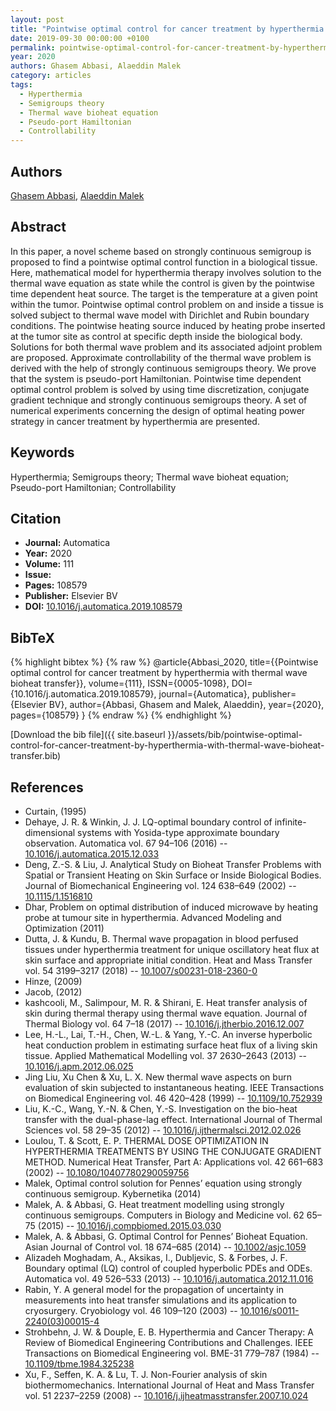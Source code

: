 ```yaml
---
layout: post
title: "Pointwise optimal control for cancer treatment by hyperthermia with thermal wave bioheat transfer"
date: 2019-09-30 00:00:00 +0100
permalink: pointwise-optimal-control-for-cancer-treatment-by-hyperthermia-with-thermal-wave-bioheat-transfer
year: 2020
authors: Ghasem Abbasi, Alaeddin Malek
category: articles
tags:
  - Hyperthermia
  - Semigroups theory
  - Thermal wave bioheat equation
  - Pseudo-port Hamiltonian
  - Controllability
---
```

 
## Authors
[Ghasem Abbasi](authors/ghasem-abbasi), [Alaeddin Malek](authors/alaeddin-malek)
 
## Abstract
In this paper, a novel scheme based on strongly continuous semigroup is proposed to find a pointwise optimal control function in a biological tissue. Here, mathematical model for hyperthermia therapy involves solution to the thermal wave equation as state while the control is given by the pointwise time dependent heat source. The target is the temperature at a given point within the tumor. Pointwise optimal control problem on and inside a tissue is solved subject to thermal wave model with Dirichlet and Rubin boundary conditions. The pointwise heating source induced by heating probe inserted at the tumor site as control at specific depth inside the biological body. Solutions for both thermal wave problem and its associated adjoint problem are proposed. Approximate controllability of the thermal wave problem is derived with the help of strongly continuous semigroups theory. We prove that the system is pseudo-port Hamiltonian. Pointwise time dependent optimal control problem is solved by using time discretization, conjugate gradient technique and strongly continuous semigroups theory. A set of numerical experiments concerning the design of optimal heating power strategy in cancer treatment by hyperthermia are presented.
 
## Keywords
Hyperthermia; Semigroups theory; Thermal wave bioheat equation; Pseudo-port Hamiltonian; Controllability
 
## Citation
- **Journal:** Automatica
- **Year:** 2020
- **Volume:** 111
- **Issue:** 
- **Pages:** 108579
- **Publisher:** Elsevier BV
- **DOI:** [10.1016/j.automatica.2019.108579](https://doi.org/10.1016/j.automatica.2019.108579)
 
## BibTeX
{% highlight bibtex %}
{% raw %}
@article{Abbasi_2020,
  title={{Pointwise optimal control for cancer treatment by hyperthermia with thermal wave bioheat transfer}},
  volume={111},
  ISSN={0005-1098},
  DOI={10.1016/j.automatica.2019.108579},
  journal={Automatica},
  publisher={Elsevier BV},
  author={Abbasi, Ghasem and Malek, Alaeddin},
  year={2020},
  pages={108579}
}
{% endraw %}
{% endhighlight %}
 
[Download the bib file]({{ site.baseurl }}/assets/bib/pointwise-optimal-control-for-cancer-treatment-by-hyperthermia-with-thermal-wave-bioheat-transfer.bib)
 
## References
- Curtain, (1995)
- Dehaye, J. R. & Winkin, J. J. LQ-optimal boundary control of infinite-dimensional systems with Yosida-type approximate boundary observation. Automatica vol. 67 94–106 (2016) -- [10.1016/j.automatica.2015.12.033](https://doi.org/10.1016/j.automatica.2015.12.033)
- Deng, Z.-S. & Liu, J. Analytical Study on Bioheat Transfer Problems with Spatial or Transient Heating on Skin Surface or Inside Biological Bodies. Journal of Biomechanical Engineering vol. 124 638–649 (2002) -- [10.1115/1.1516810](https://doi.org/10.1115/1.1516810)
- Dhar, Problem on optimal distribution of induced microwave by heating probe at tumour site in hyperthermia. Advanced Modeling and Optimization (2011)
- Dutta, J. & Kundu, B. Thermal wave propagation in blood perfused tissues under hyperthermia treatment for unique oscillatory heat flux at skin surface and appropriate initial condition. Heat and Mass Transfer vol. 54 3199–3217 (2018) -- [10.1007/s00231-018-2360-0](https://doi.org/10.1007/s00231-018-2360-0)
- Hinze, (2009)
- Jacob, (2012)
- kashcooli, M., Salimpour, M. R. & Shirani, E. Heat transfer analysis of skin during thermal therapy using thermal wave equation. Journal of Thermal Biology vol. 64 7–18 (2017) -- [10.1016/j.jtherbio.2016.12.007](https://doi.org/10.1016/j.jtherbio.2016.12.007)
- Lee, H.-L., Lai, T.-H., Chen, W.-L. & Yang, Y.-C. An inverse hyperbolic heat conduction problem in estimating surface heat flux of a living skin tissue. Applied Mathematical Modelling vol. 37 2630–2643 (2013) -- [10.1016/j.apm.2012.06.025](https://doi.org/10.1016/j.apm.2012.06.025)
- Jing Liu, Xu Chen & Xu, L. X. New thermal wave aspects on burn evaluation of skin subjected to instantaneous heating. IEEE Transactions on Biomedical Engineering vol. 46 420–428 (1999) -- [10.1109/10.752939](https://doi.org/10.1109/10.752939)
- Liu, K.-C., Wang, Y.-N. & Chen, Y.-S. Investigation on the bio-heat transfer with the dual-phase-lag effect. International Journal of Thermal Sciences vol. 58 29–35 (2012) -- [10.1016/j.ijthermalsci.2012.02.026](https://doi.org/10.1016/j.ijthermalsci.2012.02.026)
- Loulou, T. & Scott, E. P. THERMAL DOSE OPTIMIZATION IN HYPERTHERMIA TREATMENTS BY USING THE CONJUGATE GRADIENT METHOD. Numerical Heat Transfer, Part A: Applications vol. 42 661–683 (2002) -- [10.1080/10407780290059756](https://doi.org/10.1080/10407780290059756)
- Malek, Optimal control solution for Pennes’ equation using strongly continuous semigroup. Kybernetika (2014)
- Malek, A. & Abbasi, G. Heat treatment modelling using strongly continuous semigroups. Computers in Biology and Medicine vol. 62 65–75 (2015) -- [10.1016/j.compbiomed.2015.03.030](https://doi.org/10.1016/j.compbiomed.2015.03.030)
- Malek, A. & Abbasi, G. Optimal Control for Pennes’ Bioheat Equation. Asian Journal of Control vol. 18 674–685 (2014) -- [10.1002/asjc.1059](https://doi.org/10.1002/asjc.1059)
- Alizadeh Moghadam, A., Aksikas, I., Dubljevic, S. & Forbes, J. F. Boundary optimal (LQ) control of coupled hyperbolic PDEs and ODEs. Automatica vol. 49 526–533 (2013) -- [10.1016/j.automatica.2012.11.016](https://doi.org/10.1016/j.automatica.2012.11.016)
- Rabin, Y. A general model for the propagation of uncertainty in measurements into heat transfer simulations and its application to cryosurgery. Cryobiology vol. 46 109–120 (2003) -- [10.1016/s0011-2240(03)00015-4](https://doi.org/10.1016/s0011-2240(03)00015-4)
- Strohbehn, J. W. & Douple, E. B. Hyperthermia and Cancer Therapy: A Review of Biomedical Engineering Contributions and Challenges. IEEE Transactions on Biomedical Engineering vol. BME-31 779–787 (1984) -- [10.1109/tbme.1984.325238](https://doi.org/10.1109/tbme.1984.325238)
- Xu, F., Seffen, K. A. & Lu, T. J. Non-Fourier analysis of skin biothermomechanics. International Journal of Heat and Mass Transfer vol. 51 2237–2259 (2008) -- [10.1016/j.ijheatmasstransfer.2007.10.024](https://doi.org/10.1016/j.ijheatmasstransfer.2007.10.024)

